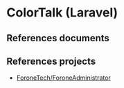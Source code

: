 # ColorTalk (Laravel)

## References documents

## References projects
* [ForoneTech/ForoneAdministrator](https://github.com/ForoneTech/ForoneAdministrator)